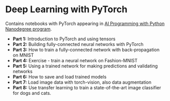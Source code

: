 # Deep Learning with PyTorch

Contains notebooks with PyTorch appearing in [AI Programming with Python Nanodegree program](https://www.udacity.com/course/ai-programming-python-nanodegree--nd089).

- **Part 1:** Introduction to PyTorch and using tensors
- **Part 2:** Building fully-connected neural networks with PyTorch
- **Part 3:** How to train a fully-connected network with back-propagation on MNIST
- **Part 4:** Exercise - train a neural network on Fashion-MNIST
- **Part 5:** Using a trained network for making predictions and validating networks
- **Part 6:** How to save and load trained models
- **Part 7:** Load image data with torch-vision, also data augmentation
- **Part 8:** Use transfer learning to train a state-of-the-art image classifier for dogs and cats.
